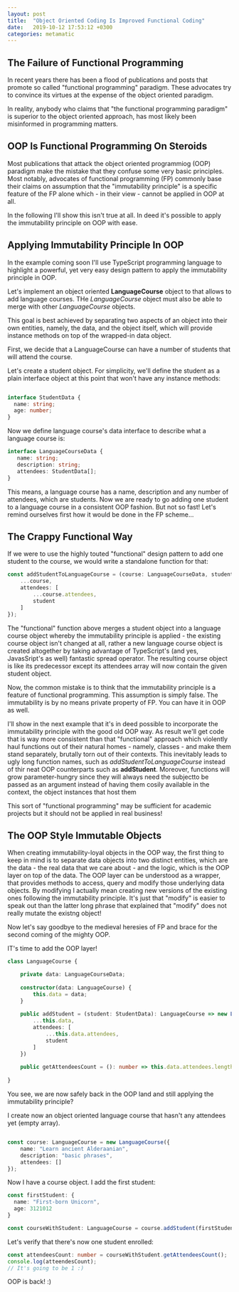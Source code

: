 ```yaml
---
layout: post
title:  "Object Oriented Coding Is Improved Functional Coding"
date:   2019-10-12 17:53:12 +0300
categories: metamatic
---
```


## The Failure of Functional Programming

In recent years there has been a flood of publications and posts that promote so called "functional programming"
paradigm. These advocates try to convince its virtues at the expense of the object oriented paradigm.

In reality, anybody who claims that "the functional programming paradigm" is superior to the object oriented approach,
has most likely been misinformed in programming matters.

## OOP Is Functional Programming On Steroids

Most publications that attack the object oriented programmiog (OOP) paradigm make the mistake that they confuse some
very basic principles. Most notably, advocates of functional programming (FP) commonly base their claims on assumption
that the "immutability principle" is a specific feature of the FP alone which - in their view - cannot be applied in OOP at all.

In the following I'll show this isn't true at all. In deed it's possible to apply the immutability principle on OOP with ease.

## Applying Immutability Principle In OOP

In the example coming soon I'll use TypeScript programming language to highlight a powerful, yet very easy design
pattern to apply the immutability principle in OOP.

Let's implement an object oriented **LanguageCourse** object to that allows to add language courses. THe
*LanguageCourse* object must also be able to merge with other *LanguageCourse* objects.

This goal is best achieved by separating two aspects of an object into their own entities, namely, the data, and the object
itself, which will provide instance methods on top of the wrapped-in data object.

First, we decide that a LanguageCourse can have a number of students that will attend the course.

Let's create a student object. For simplicity, we'll define the student as a plain interface object at this point 
that won't have any instance methods:

```TypeScript

interface StudentData {
  name: string;
  age: number;
}

```

Now we define language course's data interface to describe what a language course is: 

```TypeScript
interface LanguageCourseData {
   name: string;
   description: string;
   attendees: StudentData[];
}
```

This means, a language course has a name, description and any number of attendees, which are students.
Now we are ready to go adding one student to a language course in a consistent OOP fashion. 
But not so fast! Let's remind ourselves first how it would be done in the FP scheme... 

## The Crappy Functional Way

If we were to use the highly touted "functional" design pattern to add one student to the course, 
we would write a standalone function for that:

```TypeScript
const addStudentToLanguageCourse = (course: LanguageCourseData, student: StudentData): LanguageCourse => ({
    ...course,
    attendees: [
        ...course.attendees,
        student
    ]
});

```

The "functional" function above merges a student object into a language course object whereby the immutability 
principle is applied - the existing course object isn't changed at all, rather a new language course object
is created altogether by taking advantage of TypeScript's (and yes, JavasSript's as well) fantastic spread operator.
The resulting course object is like its predecessor except its attendees array will now contain the given student object.

Now, the common mistake is to think that the immutability principle is a feature of functional programming.
This assumption is simply false. The immutability is by no means private property of FP. You can have it in OOP as well.
 
I'll show in the next example that it's in deed possible to incorporate the immutability principle with the good old OOP way.
As result we'll get code that is way more consistent than that "functional" approach which violently 
haul functions out of their natural homes - namely, classes - and make them stand separately, brutally torn out
of their contexts. This inevitably leads to ugly long function names, such as *addStudentToLanguageCourse* instead
of thir neat OOP counterparts such as **addStudent**. Moreover, functions will grow parameter-hungry since they will always need
the subjectto be passed as an argument instead of having them cosily available in the context, the object instances
that host them

This sort of "functional programming" may be sufficient for academic projects but it should not be applied in real
business!

## The OOP Style Immutable Objects

When creating immutability-loyal objects in the OOP way, the first thing to keep in mind is to separate data objects
into two distinct entities, which are the data - the real data that we care about - and the logic, which is the
OOP layer on top of the data. The OOP layer can be understood as a wrapper, that provides methods to access, query and
modify those underlying data objects. By modifying I actually mean creating new versions of the existing ones following
the immutability principle. It's just that "modify" is easier to speak out than the latter long phrase that explained
that "modify" does not really mutate the existng object!

Now let's say goodbye to the medieval heresies of FP and brace for the second coming of the mighty OOP.

IT's time to add the OOP layer!

```TypeScript
class LanguageCourse {

    private data: LanguageCourseData;
    
    constructor(data: LanguageCourse) {
        this.data = data;
    }
    
    public addStudent = (student: StudentData): LanguageCourse => new LanguageCourse({
        ...this.data,
        attendees: [
            ...this.data.attendees,
            student
        ]
    })
    
    public getAttendeesCount = (): number => this.data.attendees.length;
    
}
```

You see, we are now safely back in the OOP land and still applying the immutability principle?

I create now an object oriented language course that hasn't any attendees yet (empty array).

```TypeScript

const course: LanguageCourse = new LanguageCourse({
    name: "Learn ancient Alderaanian",
    description: "basic phrases",
    attendees: []
});
```

Now I have a course object. I add the first student:

```TypeScript
const firstStudent: {
  name: "First-born Unicorn",
  age: 3121012
}

const courseWithStudent: LanguageCourse = course.addStudent(firstStudent);

```
Let's verify that there's now one student enrolled:

```TypeScript
const attendeesCount: number = courseWithStudent.getAttendeesCount();
console.log(atteendesCount);
// It's going to be 1 :)
```

OOP is back! :)